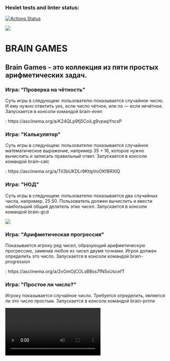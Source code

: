 ### Hexlet tests and linter status:
[![Actions Status](https://github.com/Wicked93/frontend-project-lvl1/workflows/hexlet-check/badge.svg)](https://github.com/Wicked93/frontend-project-lvl1/actions)

<a href="https://codeclimate.com/github/codeclimate/codeclimate/maintainability"><img src="https://api.codeclimate.com/v1/badges/a99a88d28ad37a79dbf6/maintainability" /></a>
<h1>BRAIN GAMES</h1>
<h2>Brain Games - это коллекция из пяти простых арифметических задач.</h2>

<h3>Игра: "Проверка на чётность"</h3>
<p>Суть игры в следующем: пользователю показывается случайное число. И ему нужно ответить yes, если число чётное, или no — если нечётное. Запускается в консоли командой brain-even</p>
: https://asciinema.org/a/K24QLp9fj5CoiLg9vpaqYncsP

<h3>Игра: "Калькулятор"</h3>
<p>Суть игры в следующем: пользователю показывается случайное математическое выражение, например 35 + 16, которое нужно вычислить и записать правильный ответ. Запускается в консоли командой brain-calc</p>
: https://asciinema.org/a/Til3bUKDLr9KttpVoOKfBRXlQ

<h3>Игра: "НОД"</h3>
<p>Суть игры в следующем: пользователю показывается два случайных числа, например, 25 50. Пользователь должен вычислить и ввести наибольший общий делитель этих чисел. Запускается в консоли командой brain-gcd</p>
<a href="https://asciinema.org/a/gi6RXhJIsh2I2JDjUSsZyqgwT" target="_blank"><img src="https://asciinema.org/a/gi6RXhJIsh2I2JDjUSsZyqgwT.svg" /></a>

<h3>Игра: "Арифметическая прогрессия"</h3>
<p>Показывается игроку ряд чисел, образующий арифметическую прогрессию, заменив любое из чисел двумя точками. Игрок должен определить это число. Запускается в консоли командой brain-progression</p>
: https://asciinema.org/a/2vGmOjCOLsBBss7fN5sUscefT

<h3>Игра: "Простое ли число?"</h3>
<p>Игроку показывается случайное число. Требуется определить, является ли это число простым. Запускается в консоли командой brain-prime</p>
<video src = "https://asciinema.org/a/nFTw6wgfkJxaYDDrNBo2helPo"></video>